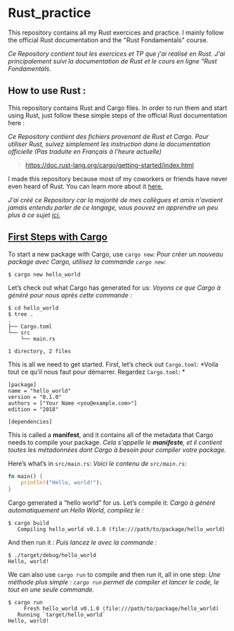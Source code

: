 # Rust_practice
This repository contains all my Rust exercices and practice. I mainly follow the official Rust documentation and the "Rust Fondamentals" course.

*Ce Repository contient tout les exercices et TP que j'ai réalisé en Rust. J'ai principalement suivi la documentation de Rust et le cours en ligne "Rust Fondamentals*.

## How to use Rust :

This repository contains Rust and Cargo files. In order to run them and start using Rust, just follow these simple steps of the official Rust documentation here :

*Ce Repository contient des fichiers provenant de Rust et Cargo. Pour utiliser Rust, suivez simplement les instruction dans la documentation officielle (Pas traduite en Français à l'heure actuelle)*

> https://doc.rust-lang.org/cargo/getting-started/index.html

I made this repository because most of my coworkers or friends have never even heard of Rust.
You can learn more about it [here.](https://en.wikipedia.org/wiki/Rust_%28programming_language%29)

*J'ai créé ce Repository car la majorité de mes collègues et amis n'avaient jamais entendu parler de ce langage, vous pouvez en apprendre un peu plus à ce sujet [ici.](https://fr.wikipedia.org/wiki/Rust_(langage))*

## [First Steps with Cargo](https://doc.rust-lang.org/cargo/getting-started/first-steps.html#first-steps-with-cargo)

To start a new package with Cargo, use `cargo new`:
*Pour créer un nouveau package avec Cargo, utilisez la commande  `cargo new`:*

```console
$ cargo new hello_world
```
Let’s check out what Cargo has generated for us:
*Voyons ce que Cargo à généré pour nous après cette commande :*
```console
$ cd hello_world
$ tree .
.
├── Cargo.toml
└── src
    └── main.rs

1 directory, 2 files
```

This is all we need to get started. First, let’s check out `Cargo.toml`:
*Voila tout ce qu'il nous faut pour démarrer. Regardez `Cargo.toml`: *
```
[package]
name = "hello_world"
version = "0.1.0"
authors = ["Your Name <you@example.com>"]
edition = "2018"

[dependencies]
```
This is called a **manifest**, and it contains all of the metadata that Cargo needs to compile your package.
*Cela s'appelle le **manifeste**, et il contient toutes les métadonnées dont Cargo à besoin pour compiler votre package.*

Here’s what’s in `src/main.rs`:
*Voici le contenu de `src/main.rs`:*

```rust
fn main() {
    println!("Hello, world!");
}
```

Cargo generated a “hello world” for us. Let’s compile it:
*Cargo à généré automatiquement un Hello World, compilez le :*

```console
$ cargo build
   Compiling hello_world v0.1.0 (file:///path/to/package/hello_world)
```

And then run it :
*Puis lancez le avec la commande :*

```console
$ ./target/debug/hello_world
Hello, world!
```

We can also use `cargo run` to compile and then run it, all in one step:
*Une méthode plus simple :  `cargo run` permet de compiler et lancer le code, le tout en une seule commande.* 

```console
$ cargo run
     Fresh hello_world v0.1.0 (file:///path/to/package/hello_world)
   Running `target/hello_world`
Hello, world!
```

